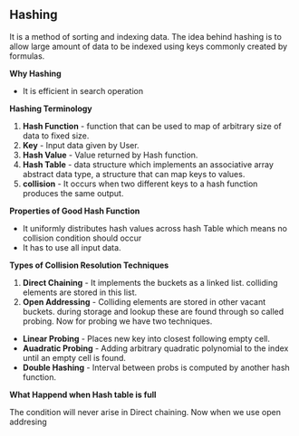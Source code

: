 ## Hashing

It is a method of sorting and indexing data. The idea behind hashing is to allow large amount of data to be indexed using keys commonly created by formulas.

**Why Hashing**

- It is efficient in search operation

**Hashing Terminology**

1. **Hash Function** - function that can be used to map of arbitrary size of data to fixed size.
2. **Key** - Input data given by User.
3. **Hash Value** - Value returned by Hash function.
4. **Hash Table** - data structure which implements an associative array abstract data type, a structure that can map keys to values.
5. **collision** - It occurs when two different keys to a hash function produces the same output.

**Properties of Good Hash Function**

- It uniformly distributes hash values across hash Table which means no collision condition should occur
- It has to use all input data.

**Types of Collision Resolution Techniques**

1. **Direct Chaining** - It implements the buckets as a linked list. colliding elements are stored in this list.
2. **Open Addressing** - Colliding elements are stored in other vacant buckets. during storage and lookup these are found through so called probing. Now for probing we have two techniques.
  - **Linear Probing** - Places new key into closest following empty cell.
  - **Auadratic Probing** - Adding arbitrary quadratic polynomial to the index until an empty cell is found.
  - **Double Hashing** - Interval between probs is computed by another hash function.

**What Happend when Hash table is full**

The condition will never arise in Direct chaining.
Now when we use open addresing
